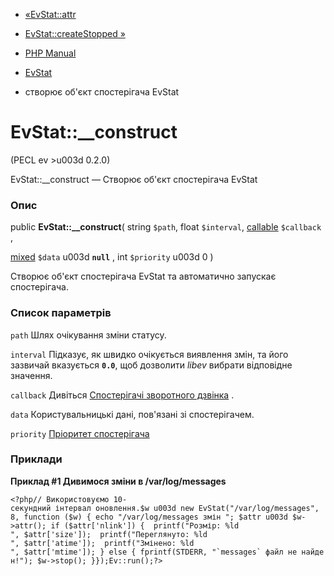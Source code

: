 - [«EvStat::attr](evstat.attr.md)
- [EvStat::createStopped »](evstat.createstopped.md)

- [PHP Manual](index.md)
- [EvStat](class.evstat.md)
- створює об'єкт спостерігача EvStat

# EvStat::\_\_construct

(PECL ev \>u003d 0.2.0)

EvStat::\_\_construct — Створює об'єкт спостерігача EvStat

### Опис

public **EvStat::\_\_construct**(
string `$path`,
float `$interval`,
[callable](language.types.callable.md) `$callback` ,

[mixed](language.types.declarations.md#language.types.declarations.mixed)
`$data` u003d **`null`** ,
int `$priority` u003d 0
)

Створює об'єкт спостерігача EvStat та автоматично запускає спостерігача.

### Список параметрів

`path`
Шлях очікування зміни статусу.

`interval`
Підказує, як швидко очікується виявлення змін, та його зазвичай
вказується **`0.0`**, щоб дозволити *libev* вибрати відповідне
значення.

`callback`
Дивіться [Спостерігачі зворотного дзвінка](ev.watcher-callbacks.md) .

`data`
Користувальницькі дані, пов'язані зі спостерігачем.

`priority`
[Пріоритет спостерігача](class.ev.md#ev.constants.watcher-pri)

### Приклади

**Приклад #1 Дивимося зміни в /var/log/messages**

`` <?php// Використовуємо 10-секундний інтервал оновлення.$w u003d new EvStat("/var/log/messages", 8, function ($w) { echo "/var/log/messages змін
"; $attr u003d $w->attr(); if ($attr['nlink']) {  printf("Розмір: %ld
", $attr['size']);  printf("Переглянуто: %ld
", $attr['atime']);  printf("Змінено: %ld
", $attr['mtime']); } else { fprintf(STDERR, "`messages` файл не найден!"); $w->stop(); }});Ev::run();?> ``
